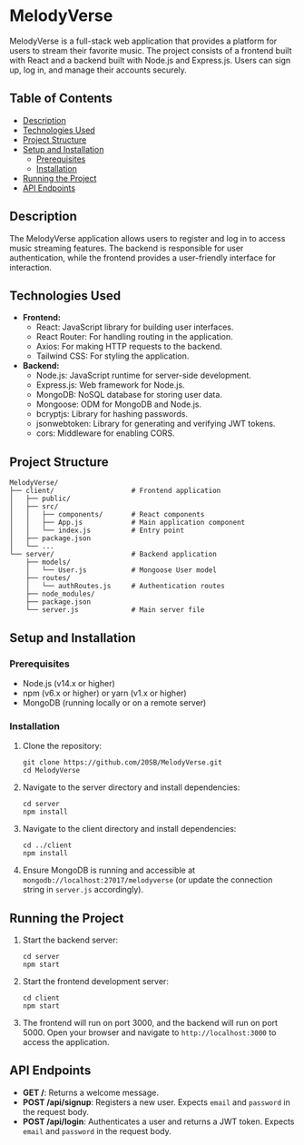 
<body>
    <h1>MelodyVerse</h1>
    <p>MelodyVerse is a full-stack web application that provides a platform for users to stream their favorite music. The project consists of a frontend built with React and a backend built with Node.js and Express.js. Users can sign up, log in, and manage their accounts securely.</p>
    <h2>Table of Contents</h2>
    <ul>
        <li><a href="#description">Description</a></li>
        <li><a href="#technologies-used">Technologies Used</a></li>
        <li><a href="#project-structure">Project Structure</a></li>
        <li><a href="#setup-and-installation">Setup and Installation</a>
            <ul>
                <li><a href="#prerequisites">Prerequisites</a></li>
                <li><a href="#installation">Installation</a></li>
            </ul>
        </li>
        <li><a href="#running-the-project">Running the Project</a></li>
        <li><a href="#api-endpoints">API Endpoints</a></li>
    </ul>
    <h2 id="description">Description</h2>
    <p>The MelodyVerse application allows users to register and log in to access music streaming features. The backend is responsible for user authentication, while the frontend provides a user-friendly interface for interaction.</p>
    <h2 id="technologies-used">Technologies Used</h2>
    <ul>
        <li><strong>Frontend:</strong>
            <ul>
                <li>React: JavaScript library for building user interfaces.</li>
                <li>React Router: For handling routing in the application.</li>
                <li>Axios: For making HTTP requests to the backend.</li>
                <li>Tailwind CSS: For styling the application.</li>
            </ul>
        </li>
        <li><strong>Backend:</strong>
            <ul>
                <li>Node.js: JavaScript runtime for server-side development.</li>
                <li>Express.js: Web framework for Node.js.</li>
                <li>MongoDB: NoSQL database for storing user data.</li>
                <li>Mongoose: ODM for MongoDB and Node.js.</li>
                <li>bcryptjs: Library for hashing passwords.</li>
                <li>jsonwebtoken: Library for generating and verifying JWT tokens.</li>
                <li>cors: Middleware for enabling CORS.</li>
            </ul>
        </li>
    </ul>
    <h2 id="project-structure">Project Structure</h2>
    <pre><code>MelodyVerse/
├── client/                   # Frontend application
│   ├── public/
│   ├── src/
│   │   ├── components/       # React components
│   │   ├── App.js            # Main application component
│   │   └── index.js          # Entry point
│   ├── package.json
│   └── ...
└── server/                   # Backend application
    ├── models/
    │   └── User.js           # Mongoose User model
    ├── routes/
    │   └── authRoutes.js     # Authentication routes
    ├── node_modules/
    ├── package.json
    └── server.js             # Main server file
</code></pre>
    <h2 id="setup-and-installation">Setup and Installation</h2>
    <h3 id="prerequisites">Prerequisites</h3>
    <ul>
        <li>Node.js (v14.x or higher)</li>
        <li>npm (v6.x or higher) or yarn (v1.x or higher)</li>
        <li>MongoDB (running locally or on a remote server)</li>
    </ul>
    <h3 id="installation">Installation</h3>
    <ol>
        <li>Clone the repository:
            <pre><code>git clone https://github.com/20SB/MelodyVerse.git
cd MelodyVerse</code></pre>
        </li>
        <li>Navigate to the server directory and install dependencies:
            <pre><code>cd server
npm install</code></pre>
        </li>
        <li>Navigate to the client directory and install dependencies:
            <pre><code>cd ../client
npm install</code></pre>
        </li>
        <li>Ensure MongoDB is running and accessible at <code>mongodb://localhost:27017/melodyverse</code> (or update the connection string in <code>server.js</code> accordingly).</li>
    </ol>
    <h2 id="running-the-project">Running the Project</h2>
    <ol>
        <li>Start the backend server:
            <pre><code>cd server
npm start</code></pre>
        </li>
        <li>Start the frontend development server:
            <pre><code>cd client
npm start</code></pre>
        </li>
        <li>The frontend will run on port 3000, and the backend will run on port 5000. Open your browser and navigate to <code>http://localhost:3000</code> to access the application.</li>
    </ol>
    <h2 id="api-endpoints">API Endpoints</h2>
    <ul>
        <li><strong>GET /</strong>: Returns a welcome message.</li>
        <li><strong>POST /api/signup</strong>: Registers a new user. Expects <code>email</code> and <code>password</code> in the request body.</li>
        <li><strong>POST /api/login</strong>: Authenticates a user and returns a JWT token. Expects <code>email</code> and <code>password</code> in the request body.</li>
    </ul>
    
</body>

